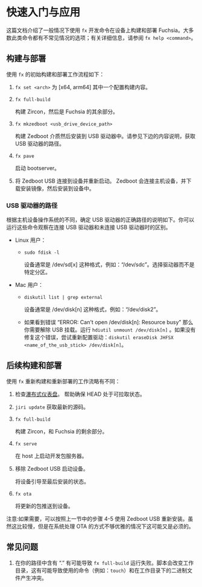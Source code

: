 <!--# Build and Pave Quickstart-->

# 快速入门与应用

<!--This document captures the common-case workflow for building and deploying
Fuchsia onto a device using `fx` development commands. Most such commands
have options for less common situations; see `fx help <command>` for details.-->
这篇文档介绍了一般情况下使用 `fx` 开发命令在设备上构建和部署 Fuchsia。大多数此类命令都有不常见情况的选项；有关详细信息，请参阅 `fx help <command>`。

<!--## Initial Build and Deploy-->

## 构建与部署

<!--The initial build and deploy workflow using `fx` is as follows:-->
使用 `fx` 的初始构建和部署工作流程如下：

<!--1. `fx set <arch>`
       Configures the build for <arch>: one of [x64, arm64].-->

<!--1.  `fx full-build`
    Builds Zircon, then the rest of Fuchsia.-->
<!--1.  `fx mkzedboot <usb_drive_device_path>`
    Builds the Zedboot media and installs to the USB drive target. See below
    for notes on obtaining the USB drive device path.-->
<!--1.  `fx pave`
    Starts the bootserver.-->
<!--1.  Attach Zedboot USB to device and reboot.
    Zedboot will connect to the host, download the pave image, and pave the
    device.-->

1. `fx set <arch>`
   为 [x64, arm64] 其中一个配置<arch>构建内容。

1. `fx full-build`

   构建 Zircon，然后是 Fuchsia 的其余部分。

1. `fx mkzedboot <usb_drive_device_path>`

   构建 Zedboot 介质然后安装到 USB 驱动器中。请参见下边的内容说明，获取 USB 驱动器的路径。

1. `fx pave`

   启动 bootserver。

1. 将 Zedboot USB 连接到设备并重新启动。
   Zedboot 会连接主机设备，并下载安装镜像，然后安装到设备中。

   

<!--### USB drive device path-->
### USB 驱动器的路径

<!--ructions for determining the correct path to your USB drive are as follows,
depending on the host OS. In either case, you can run the command once with the
USB drive disconnected, then run again with it connected, to see the
difference.-->
根据主机设备操作系统的不同，确定 USB 驱动器的正确路径的说明如下。你可以运行这些命令观察在连接 USB 驱动器和未连接 USB 驱动器时的区别。

<!-- Linux users:-->
* Linux 用户：
  - `sudo fdisk -l`
    <!--Drives are usually of the form /dev/sd[x], e.g. '/dev/sdc'. Select
    the drive rather than a specific partition.-->
    <!--* Mac users:-->

    设备通常是 /dev/sd[x] 这种格式，例如：“/dev/sdc”。选择驱动器而不是特定分区。
* Mac 用户：
  - `diskutil list | grep external`
    <!--Drives are usually of the form /dev/disk[n], e.g. '/dev/disk2'.-->

    设备通常是 /dev/disk[n] 这种格式，例如：“/dev/disk2”。

  <!-- - If you see 'ERROR: Can't open /dev/disk[n]: Resource busy'
    then you will have to unmount the usb drive.
    For this run `hdiutil unmount /dev/disk[n]`.
    If this does not fix the error, try reformating the drive:
    `diskutil eraseDisk JHFSX <name_of_the_usb_stick> /dev/disk[n]`.-->

  -  如果看到错误 “ERROR: Can't open /dev/disk[n]: Resource busy” 那么你需要解除 USB 挂载。运行 `hdiutil unmount /dev/disk[n]` 。如果没有修复这个错误，尝试重新配置驱动：`diskutil eraseDisk JHFSX <name_of_the_usb_stick> /dev/disk[n]`。

<!--## Subsequent Build and Deploy-->
## 后续构建和部署

<!--The workflow for re-building and re-deploying using `fx` is slightly different:-->
使用 `fx` 重新构建和重新部署的工作流略有不同：

<!--1.  Check the [build waterfall dashboard](https://fuchsia-dashboard.appspot.com/).
    Helps ensure that HEAD is in a good state to pull.-->
<!--1.  `jiri update`
    Fetches the latest code.-->
<!--1.  `fx full-build`
    Builds Zircon, then the rest of Fuchsia.-->
<!--1.  `fx serve`
    Starts a development package server on the host.-->
<!--1.  Boot the device *without* Zedboot USB attached.
    Boots the device into its last-paved state.-->
<!--1.  `fx ota`
    Pushes updated packages to the device.-->

1. 检查[瀑布式仪表盘](https://fuchsia-dashboard.appspot.com/)。
   帮助确保 HEAD 处于可拉取状态。

1. `jiri update`
   获取最新的源码。
   
1. `fx full-build`

   构建 Zircon，和 Fuchsia 的剩余部分。
   
1. `fx serve`

    在 host 上启动开发包服务器。

1. 移除 Zedboot USB 启动设备。

    将设备引导至最后安装的状态。

1. `fx ota`

    将更新的包推送到设备。

    

<!--NOTE: If desired, the device can be re-paved using Zedboot USB as per steps 4-5 in the previous section. This is slower, but may be necessary in some cases
where the system handles the OTA less than gracefully.-->

注意:如果需要，可以按照上一节中的步骤 4-5 使用 Zedboot USB 重新安装。虽然这比较慢，但是在系统处理 OTA 的方式不够优雅的情况下这可能又是必须的。

<!--## Troubleshooting-->
## 常见问题

<!--1.  Having '.' in your PATH may cause `fx full-build` to fail.  The script will
    change the working directory such that it may create conflicts between the
    commands it uses (e.g. `touch`) and the binaries in the working directory.-->
1. 在你的路径中含有 “.” 有可能导致 `fx full-build` 运行失败。脚本会改变工作目录，这有可能导致使用的命令（例如：`touch`）和在工作目录下的二进制文件产生冲突。
